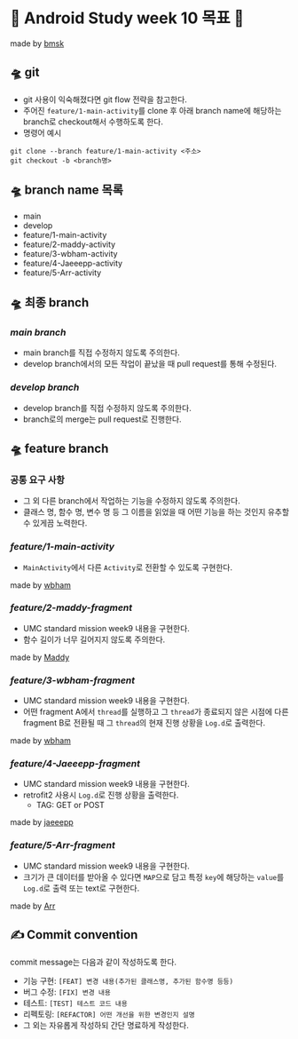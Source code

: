 # 🌈 Android Study week 10 목표 🌈
made by [bmsk](https://github.com/YiBeomSeok)

## 🛸 git
- git 사용이 익숙해졌다면 git flow 전략을 참고한다.
- 주어진 `feature/1-main-activity`를 clone 후 아래 branch name에 해당하는 branch로 checkout해서 수행하도록 한다.
- 명령어 예시
```shell
git clone --branch feature/1-main-activity <주소>
git checkout -b <branch명>
```

## 🛸 branch name 목록
- main
- develop
- feature/1-main-activity
- feature/2-maddy-activity
- feature/3-wbham-activity
- feature/4-Jaeeepp-activity
- feature/5-Arr-activity

## 🛸 최종 branch

### ***main branch***
- main branch를 직접 수정하지 않도록 주의한다.
- develop branch에서의 모든 작업이 끝났을 때 pull request를 통해 수정된다.

### ***develop branch***
- develop branch를 직접 수정하지 않도록 주의한다.
- branch로의 merge는 pull request로 진행한다.

## 🛸 feature branch

### 공통 요구 사항
- 그 외 다른 branch에서 작업하는 기능을 수정하지 않도록 주의한다.
- 클래스 명, 함수 명, 변수 명 등 그 이름을 읽었을 때 어떤 기능을 하는 것인지 유추할 수 있게끔 노력한다.

### ***feature/1-main-activity***
- `MainActivity`에서 다른 `Activity`로 전환할 수 있도록 구현한다.

made by [wbham](https://github.com/YiBeomSeok)

### ***feature/2-maddy-fragment***
- UMC standard mission week9 내용을 구현한다.
- 함수 길이가 너무 길어지지 않도록 주의한다.

made by [Maddy](https://github.com/MADElinessss)

### ***feature/3-wbham-fragment***
- UMC standard mission week9 내용을 구현한다.
- 어떤 fragment A에서 `thread`를 실행하고 그 `thread`가 종료되지 않은 시점에 다른 fragment B로 전환될 때 그 `thread`의 현재 진행 상황을 `Log.d`로 출력한다.

made by [wbham](https://github.com/WooBinHam)

### ***feature/4-Jaeeepp-fragment***
- UMC standard mission week9 내용을 구현한다.
- retrofit2 사용시 `Log.d`로 진행 상황을 출력한다.
  - TAG: GET or POST

made by [jaeeepp](https://github.com/Jaeeepp)

### ***feature/5-Arr-fragment***
- UMC standard mission week9 내용을 구현한다.
- 크기가 큰 데이터를 받아올 수 있다면 `MAP`으로 담고 특정 `key`에 해당하는 `value`를 `Log.d`로 출력 또는 text로 구현한다.

made by [Arr](https://github.com/LeeGa00)

## ✍ Commit convention
commit message는 다음과 같이 작성하도록 한다.
- 기능 구현: `[FEAT] 변경 내용(추가된 클래스명, 추가된 함수명 등등)`
- 버그 수정: `[FIX] 변경 내용`
- 테스트: `[TEST] 테스트 코드 내용`
- 리펙토링: `[REFACTOR] 어떤 개선을 위한 변경인지 설명`
- 그 외는 자유롭게 작성하되 간단 명료하게 작성한다.
